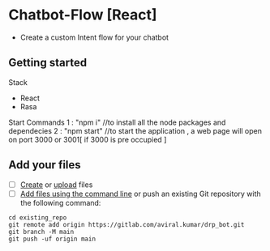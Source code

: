 # Chatbot-Flow [React]
  - Create a custom Intent flow for your chatbot


## Getting started
Stack
- React
- Rasa 

Start Commands
1 : "npm i" //to install all the node packages and dependecies
2 : "npm start" //to start the application , a web page will open on port 3000 or 3001[ if 3000 is pre occupied ]


## Add your files

- [ ] [Create](https://docs.gitlab.com/ee/user/project/repository/web_editor.html#create-a-file) or [upload](https://docs.gitlab.com/ee/user/project/repository/web_editor.html#upload-a-file) files
- [ ] [Add files using the command line](https://docs.gitlab.com/ee/gitlab-basics/add-file.html#add-a-file-using-the-command-line) or push an existing Git repository with the following command:

```
cd existing_repo
git remote add origin https://gitlab.com/aviral.kumar/drp_bot.git
git branch -M main
git push -uf origin main
```
